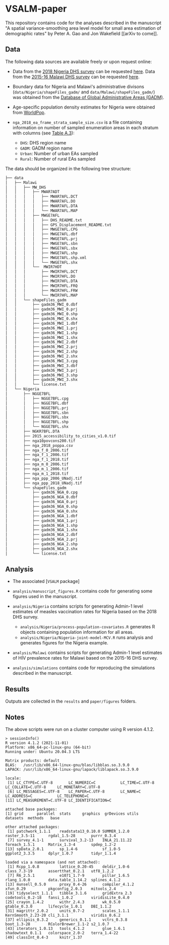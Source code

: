 # VSALM-paper

This repository contains code for the analyses described in the manuscript "A spatial variance-smoothing area level model for small area estimation of demographic rates" by Peter A. Gao and Jon Wakefield [[arXiv to come]].

## Data

The following data sources are available freely or upon request online:

* Data from the [2018 Nigeria DHS survey](https://dhsprogram.com/publications/publication-fr359-dhs-final-reports.cfm) can be requested 
[here](https://dhsprogram.com/data/dataset/Nigeria_Standard-DHS_2018.cfm). Data from the [2015-16 Malawi DHS survey](https://dhsprogram.com/publications/publication-FR319-DHS-Final-Reports.cfm) can be requested 
[here](https://dhsprogram.com/data/dataset/Malawi_Standard-DHS_2015.cfm).

* Boundary data for Nigeria and Malawi's administrative divisons (`data/Nigeria/shapeFiles_gadm/` and `data/Malawi/shapeFiles_gadm/`) was obtained from the [Database of Global Administrative Areas (GADM)](https://gadm.org/).

* Age-specific population density estimates for Nigeria were obtained from [WorldPop](https://hub.worldpop.org/geodata/summary?id=16385).

* `nga_2018_ea_frame_strata_sample_size.csv` is a file containing information on number of sampled enumeration areas in each stratum with columns (see [Table A.3](https://dhsprogram.com/pubs/pdf/FR359/FR359.pdf)):
  - `DHS`: DHS  region name
  - `GADM`: GADM region name
  - `Urban`: Number of urban EAs sampled
  - `Rural`: Number of rural EAs sampled

The data should be organized in the following tree structure:

```bash
├── data
│   ├── Malawi
│   │   ├── MW_DHS
│   │   │   ├── MWAR7ADT
│   │   │   │   ├── MWAR7AFL.DCT
│   │   │   │   ├── MWAR7AFL.DO
│   │   │   │   ├── MWAR7AFL.DTA
│   │   │   │   └── MWAR7AFL.MAP
│   │   │   ├── MWGE7AFL
│   │   │   │   ├── DHS_README.txt
│   │   │   │   ├── GPS_Displacement_README.txt
│   │   │   │   ├── MWGE7AFL.CPG
│   │   │   │   ├── MWGE7AFL.dbf
│   │   │   │   ├── MWGE7AFL.prj
│   │   │   │   ├── MWGE7AFL.sbn
│   │   │   │   ├── MWGE7AFL.sbx
│   │   │   │   ├── MWGE7AFL.shp
│   │   │   │   ├── MWGE7AFL.shp.xml
│   │   │   │   └── MWGE7AFL.shx
│   │   │   └──  MWIR7HDT
│   │   │       ├── MWIR7HFL.DCT
│   │   │       ├── MWIR7HFL.DO
│   │   │       ├── MWIR7HFL.DTA
│   │   │       ├── MWIR7HFL.FRQ
│   │   │       ├── MWIR7HFL.FRW
│   │   │       └── MWIR7HFL.MAP
│   │   └── shapeFiles_gadm
│   │       ├── gadm36_MWI_0.dbf
│   │       ├── gadm36_MWI_0.prj
│   │       ├── gadm36_MWI_0.shp
│   │       ├── gadm36_MWI_0.shx
│   │       ├── gadm36_MWI_1.dbf
│   │       ├── gadm36_MWI_1.prj
│   │       ├── gadm36_MWI_1.shp
│   │       ├── gadm36_MWI_1.shx
│   │       ├── gadm36_MWI_2.dbf
│   │       ├── gadm36_MWI_2.prj
│   │       ├── gadm36_MWI_2.shp
│   │       ├── gadm36_MWI_2.shx
│   │       ├── gadm36_MWI_3.cpg
│   │       ├── gadm36_MWI_3.dbf
│   │       ├── gadm36_MWI_3.prj
│   │       ├── gadm36_MWI_3.shp
│   │       ├── gadm36_MWI_3.shx
│   │       └── license.txt
│   └── Nigeria
│       ├── NGGE7BFL
│       │   ├── NGGE7BFL.cpg
│       │   ├── NGGE7BFL.dbf
│       │   ├── NGGE7BFL.prj
│       │   ├── NGGE7BFL.sbn
│       │   ├── NGGE7BFL.sbx
│       │   ├── NGGE7BFL.shp
│       │   └── NGGE7BFL.shx
│       ├── NGKR7BFL.DTA
│       ├── 2015_accessibility_to_cities_v1.0.tif
│       ├── nga10povcons200.tif
│       ├── nga_2018_poppa.csv
│       ├── nga_f_0_2006.tif
│       ├── nga_f_1_2006.tif
│       ├── nga_f_1_2018.tif
│       ├── nga_m_0_2006.tif
│       ├── nga_m_1_2006.tif
│       ├── nga_m_1_2018.tif
│       ├── nga_ppp_2006_UNadj.tif
│       ├── nga_ppp_2018_UNadj.tif
│       └── shapeFiles_gadm
│           ├── gadm36_NGA_0.cpg
│           ├── gadm36_NGA_0.dbf
│           ├── gadm36_NGA_0.prj
│           ├── gadm36_NGA_0.shp
│           ├── gadm36_NGA_0.shx
│           ├── gadm36_NGA_1.dbf
│           ├── gadm36_NGA_1.prj
│           ├── gadm36_NGA_1.shp
│           ├── gadm36_NGA_1.shx
│           ├── gadm36_NGA_2.dbf
│           ├── gadm36_NGA_2.prj
│           ├── gadm36_NGA_2.shp
│           ├── gadm36_NGA_2.shx
│           └── license.txt
```

## Analysis

* The associated [`VSALM` package]

* `analysis/manuscript_figures.R` contains code for generating some figures used in the manuscript.

* `analysis/Nigeria` contains scripts for generating Admin-1 level estimates of 
measles vaccination rates for Nigeria based on the 2018 DHS survey.

  - `analysis/Nigeria/process-population-covariates.R` generates R objects containing population information for all areas.
  - `analysis/Nigeria/Nigeria-joint-model-MCV.R` runs analysis and generates figures for the Nigeria example.
  
* `analysis/Malawi` contains scripts for generating Admin-1 level estimates of 
HIV prevalence rates for Malawi based on the 2015-16 DHS survey.

* `analysis/simulations` contains code for reproducing the simulations described 
in the manuscript.

## Results

Outputs are collected in the `results` and `paper/figures` folders.

## Notes

The above scripts were run on a cluster computer using R version 4.1.2.

```
> sessionInfo()
R version 4.1.2 (2021-11-01)
Platform: x86_64-pc-linux-gnu (64-bit)
Running under: Ubuntu 20.04.3 LTS

Matrix products: default
BLAS:   /usr/lib/x86_64-linux-gnu/blas/libblas.so.3.9.0
LAPACK: /usr/lib/x86_64-linux-gnu/lapack/liblapack.so.3.9.0

locale:
 [1] LC_CTYPE=C.UTF-8       LC_NUMERIC=C           LC_TIME=C.UTF-8        LC_COLLATE=C.UTF-8     LC_MONETARY=C.UTF-8   
 [6] LC_MESSAGES=C.UTF-8    LC_PAPER=C.UTF-8       LC_NAME=C              LC_ADDRESS=C           LC_TELEPHONE=C        
[11] LC_MEASUREMENT=C.UTF-8 LC_IDENTIFICATION=C   

attached base packages:
[1] grid      parallel  stats     graphics  grDevices utils     datasets  methods   base     

other attached packages:
 [1] patchwork_1.1.1    readstata13_0.10.0 SUMMER_1.2.0       raster_3.5-11      rgdal_1.5-28       purrr_0.3.4       
 [7] survey_4.1-1       survival_3.2-13    INLA_21.11.22      foreach_1.5.1      Matrix_1.3-4       spdep_1.2-2       
[13] spData_2.0.1       sp_1.4-6           sf_1.0-5           ggplot2_3.3.5      dplyr_1.0.7        tidyr_1.1.4       

loaded via a namespace (and not attached):
 [1] Rcpp_1.0.8         lattice_0.20-45    deldir_1.0-6       class_7.3-19       assertthat_0.2.1   utf8_1.2.2        
 [7] R6_2.5.1           e1071_1.7-9        pillar_1.6.5       rlang_1.0.0        data.table_1.14.2  splines_4.1.2     
[13] munsell_0.5.0      proxy_0.4-26       compiler_4.1.2     xfun_0.29          pkgconfig_2.0.3    mitools_2.4       
[19] tidyselect_1.1.1   tibble_3.1.6       gridExtra_2.3      codetools_0.2-18   fansi_1.0.2        viridisLite_0.4.0 
[25] crayon_1.4.2       withr_2.4.3        wk_0.5.0           gtable_0.3.0       lifecycle_1.0.1    DBI_1.1.2         
[31] magrittr_2.0.2     units_0.7-2        scales_1.1.1       KernSmooth_2.23-20 cli_3.1.1          viridis_0.6.2     
[37] ellipsis_0.3.2     generics_0.1.1     vctrs_0.3.8        boot_1.3-28        RColorBrewer_1.1-2 s2_1.0.7          
[43] iterators_1.0.13   tools_4.1.2        glue_1.6.1         shadowtext_0.1.1   colorspace_2.0-2   terra_1.4-22      
[49] classInt_0.4-3     knitr_1.37 

```
